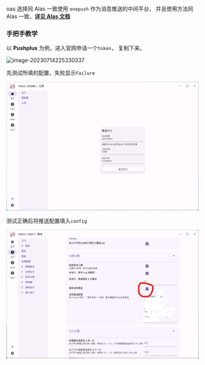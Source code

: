 # 

oas 选择同 Alas 一致使用 `onepush` 作为消息推送的中间平台，
并且使用方法同 Alas 一致，[**详见 Alas 文档**](https://github.com/LmeSzinc/AzurLaneAutoScript/wiki/Onepush-configuration-%5BCN%5D)

### 手把手教学
以 **Pushplus** 为例，进入官网申请一个`token`， 复制下来。

![image-20230714225330337](https://runhey-img-stg1.oss-cn-chengdu.aliyuncs.com/img2/202307142253362.png)

先测试所填的配置，失败显示`Failure` 

![image-20230714225754360](/picture/5759f567fb7526808520f0cefd6f4638.png)

测试正确后将推送配置填入`config`

![image-20230714230106629](/picture/2f0274c6885f2f0450a89d4d0c3d8b02.png)
